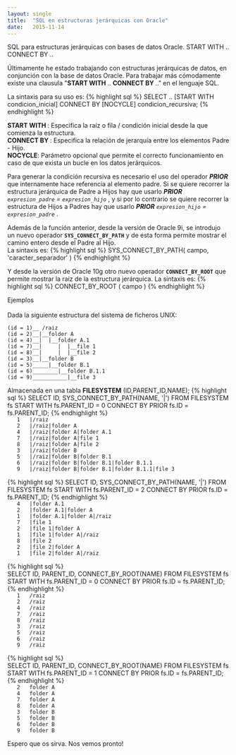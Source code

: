 ```yaml
---
layout: single 
title:  "SQL en estructuras jerárquicas con Oracle"
date:   2015-11-14
---
```

<p class="intro"><span class="dropcap">S</span>QL para estructuras jerárquicas con bases de datos Oracle. START WITH .. CONNECT BY ..</p>

Últimamente he estado trabajando con estructuras jerárquicas de datos, en conjunción con la base de datos Oracle. Para trabajar más cómodamente existe una clausula "<strong>START WITH </strong> .. <strong>CONNECT BY </strong> .." en el lenguaje SQL.

La sintaxis para su uso es: 
{% highlight sql %}
SELECT .. 
[START WITH condicion_inicial] 
CONNECT BY [NOCYCLE] condicion_recursiva;
{% endhighlight %}	

<strong>START WITH </strong> : Especifica la raíz o fila / condición inicial desde la que comienza la estructura. <br>
<strong>CONNECT BY </strong>: Especifica la relación de jerarquía entre los elementos Padre - Hijo.<br>
<strong>NOCYCLE</strong>: Parámetro opcional que permite el correcto funcionamiento en caso de que exista un bucle en los datos jerárquicos.<br>
	
Para generar la condición recursiva es necesario el uso del operador <strong><i>PRIOR</i></strong> que internamente hace referencia al elemento padre. Si se quiere recorrer la estructura jerárquica de Padre a Hijos hay que usarlo <em> <strong>PRIOR</strong> `expresion_padre` = `expresion_hijo` </em>, y si por lo contrario se quiere recorrer la estructura de Hijos a Padres hay que usarlo <i> <strong>PRIOR</strong> `expresion_hijo` = `expresion_padre` </i>.

Además de la función anterior, desde la versión de Oracle 9i, se introdujo un nuevo operador <strong>`SYS_CONNECT_BY_PATH`</strong> y de esta forma permite mostrar el camino entero desde el Padre al Hijo.<br>
La sintaxis es: 
{% highlight sql %}
SYS_CONNECT_BY_PATH( campo, 'caracter_separador' )
{% endhighlight %}	

Y desde la versión de Oracle 10g otro nuevo operador <strong>`CONNECT_BY_ROOT`</strong> que permite mostrar la raiz de la estructura jerárquica.
La sintaxis es: 
{% highlight sql %}
CONNECT_BY_ROOT ( campo )
{% endhighlight %}	


<span class="dropcap">Ejemplos</span>
<br> <br>
Dada la siguiente estructura del sistema de ficheros UNIX:

`(id = 1)__ /raiz						`<br>
`(id = 2)__|__folder A 				`<br>
`(id = 4)__|  |__folder A.1			`<br>
`(id = 7)__|	 |  |__file 1			`<br>
`(id = 8)__|	 |  |__file 2			`<br>
`(id = 3)__|__folder B 				`<br>
`(id = 5)_____|__folder B.1		`<br>
`(id = 6)________|__folder B.1.1		`<br>
`(id = 9)___________|__file 3			`<br>

 
Almacenada en una tabla <strong>FILESYSTEM</strong> (ID,PARENT_ID,NAME);
{% highlight sql %}
	SELECT ID, SYS_CONNECT_BY_PATH(NAME, '|')
	FROM FILESYSTEM fs
	START WITH fs.PARENT_ID = 0
	CONNECT BY PRIOR fs.ID = fs.PARENT_ID;
{% endhighlight %}	
`	1	|/raiz`<br>
`	2	|/raiz|folder A`<br>
`	4	|/raiz|folder A|folder A.1`<br>
`	7	|/raiz|folder A|file 1`<br>
`	8	|/raiz|folder A|file 2`<br>
`	3	|/raiz|folder B`<br>
`	5	|/raiz|folder B|folder B.1`<br>
`	6	|/raiz|folder B|folder B.1|folder B.1.1`<br>
`	9	|/raiz|folder B|folder B.1|folder B.1.1|file 3`<br>

{% highlight sql %}	
	SELECT ID, SYS_CONNECT_BY_PATH(NAME, '|')
	FROM FILESYSTEM fs
	START WITH fs.PARENT_ID = 2
	CONNECT BY PRIOR fs.ID = fs.PARENT_ID;
{% endhighlight %}	
`	4	|folder A.1`<br>
`	2	|folder A.1|folder A`<br>
`	1	|folder A.1|folder A|/raiz`<br>
`	7	|file 1`<br>
`	2	|file 1|folder A`<br>
`	1	|file 1|folder A|/raiz`<br>
`	8	|file 2`<br>
`	2	|file 2|folder A`<br>
`	1	|file 2|folder A|/raiz`<br>
	
{% highlight sql %}		
	SELECT ID, PARENT_ID, CONNECT_BY_ROOT(NAME)
	FROM FILESYSTEM fs
	START WITH fs.PARENT_ID = 0
	CONNECT BY PRIOR fs.ID = fs.PARENT_ID;
{% endhighlight %}	
`	1	/raiz`<br>
`	2	/raiz`<br>
`	4	/raiz`<br>
`	7	/raiz`<br>
`	8	/raiz`<br>
`	3	/raiz`<br>
`	5	/raiz`<br>
`	6	/raiz`<br>
`	9	/raiz`<br>

{% highlight sql %}		
	SELECT ID, PARENT_ID, CONNECT_BY_ROOT(NAME)
	FROM FILESYSTEM fs
	START WITH fs.PARENT_ID = 1
	CONNECT BY PRIOR fs.ID = fs.PARENT_ID;
{% endhighlight %}	
`	2	folder A`<br>
`	4	folder A`<br>
`	7	folder A`<br>
`	8	folder A`<br>
`	3	folder B`<br>
`	5	folder B`<br>
`	6	folder B`<br>
`	9	folder B`<br>
	

Espero que os sirva. Nos vemos pronto!
